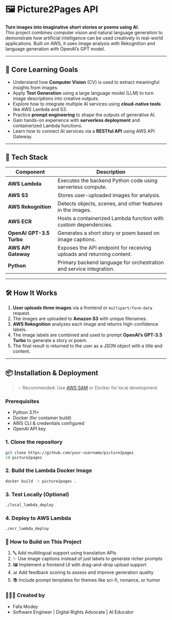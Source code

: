 # 🖼️ Picture2Pages API
**Turn images into imaginative short stories or poems using AI.**  
This project combines computer vision and natural language generation to demonstrate how artificial intelligence can be used creatively in real-world applications. Built on AWS, it uses image analysis with Rekognition and language generation with OpenAI’s GPT model.

---

## 🚀 Core Learning Goals

- Understand how **Computer Vision** (CV) is used to extract meaningful insights from images.
- Apply **Text Generation** using a large language model (LLM) to turn image descriptions into creative outputs.
- Explore how to integrate multiple AI services using **cloud-native tools** like AWS Lambda and S3.
- Practice **prompt engineering** to shape the outputs of generative AI.
- Gain hands-on experience with **serverless deployment** and containerized Lambda functions.
- Learn how to connect AI services via a **RESTful API** using AWS API Gateway.

---

## 🧰 Tech Stack

| Component        | Description                                                                 |
|------------------|-----------------------------------------------------------------------------|
| **AWS Lambda**   | Executes the backend Python code using serverless compute.                  |
| **AWS S3**       | Stores user-uploaded images for analysis.                                   |
| **AWS Rekognition** | Detects objects, scenes, and other features in the images.               |
| **AWS ECR**      | Hosts a containerized Lambda function with custom dependencies.             |
| **OpenAI GPT-3.5 Turbo** | Generates a short story or poem based on image captions.            |
| **AWS API Gateway** | Exposes the API endpoint for receiving uploads and returning content.   |
| **Python**       | Primary backend language for orchestration and service integration.         |

---

## 🛠️ How It Works

1. **User uploads three images** via a frontend or `multipart/form-data` request.
2. The images are uploaded to **Amazon S3** with unique filenames.
3. **AWS Rekognition** analyzes each image and returns high-confidence labels.
4. The image labels are combined and used to prompt **OpenAI’s GPT-3.5 Turbo** to generate a story or poem.
5. The final result is returned to the user as a JSON object with a title and content.

---

## 📦 Installation & Deployment

> 💡 Recommended: Use [AWS SAM](https://docs.aws.amazon.com/serverless-application-model/latest/developerguide/what-is-sam.html) or Docker for local development.

### Prerequisites
- Python 3.11+
- Docker (for container build)
- AWS CLI & credentials configured
- OpenAI API key

### 1. Clone the repository
```bash
git clone https://github.com/your-username/picture2pages
cd picture2pages
```
### 2. Build the Lambda Docker Image
``` bash
docker build -t picture2pages .
```


### 3. Test Locally (Optional)
``` bash
./local_lambda_deploy
``` 

### 4. Deploy to AWS Lambda
``` bash
./ecr_lambda_deploy
``` 
### 🧩 How to Build on This Project
1. 🔤 Add multilingual support using translation APIs
2. ✨ Use image captions instead of just labels to generate richer prompts
3. 🖼️ Implement a frontend UI with drag-and-drop upload support
4. 📊 Add feedback scoring to assess and improve generation quality
5. 📚 Include prompt templates for themes like sci-fi, romance, or humor

### 👩🏾‍💻 Created by
- Fafa Modey
- Software Engineer | Digital Rights Advocate | AI Educator
